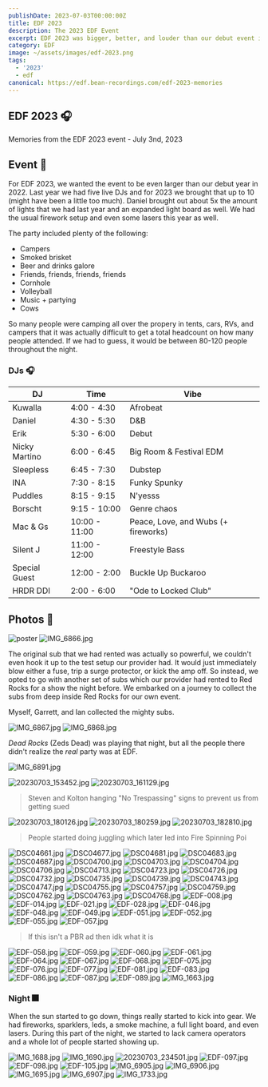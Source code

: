 ```yaml
---
publishDate: 2023-07-03T00:00:00Z
title: EDF 2023
description: The 2023 EDF Event
excerpt: EDF 2023 was bigger, better, and louder than our debut event in 2022!
category: EDF
image: ~/assets/images/edf-2023.png
tags:
  - '2023'
  - edf
canonical: https://edf.bean-recordings.com/edf-2023-memories
---
```


## EDF 2023 🎧

Memories from the EDF 2023 event - July 3nd, 2023

## Event 🥳

For EDF 2023, we wanted the event to be even larger than our debut year in 2022. Last year we had five live DJs and for 2023 we brought that up to 10 (might have been a little too much). Daniel brought out about 5x the amount of lights that we had last year and an expanded light board as well. We had the usual firework setup and even some lasers this year as well.

The party included plenty of the following:

- Campers
- Smoked brisket
- Beer and drinks galore
- Friends, friends, friends, friends
- Cornhole
- Volleyball
- Music + partying
- Cows

So many people were camping all over the propery in tents, cars, RVs, and campers that it was actually difficult to get a total headcount on how many people attended. If we had to guess, it would be between 80-120 people throughout the night.

### DJs 🎧

| DJ            | Time          | Vibe                                |
| ------------- | ------------- | ----------------------------------- |
| Kuwalla       | 4:00 - 4:30   | Afrobeat                            |
| Daniel        | 4:30 - 5:30   | D&B                                 |
| Erik          | 5:30 - 6:00   | Debut                               |
| Nicky Martino | 6:00 - 6:45   | Big Room & Festival EDM             |
| Sleepless     | 6:45 - 7:30   | Dubstep                             |
| INA           | 7:30 - 8:15   | Funky Spunky                        |
| Puddles       | 8:15 - 9:15   | N'yesss                             |
| Borscht       | 9:15 - 10:00  | Genre chaos                         |
| Mac & Gs      | 10:00 - 11:00 | Peace, Love, and Wubs (+ fireworks) |
| Silent J      | 11:00 - 12:00 | Freestyle Bass                      |
| Special Guest | 12:00 - 2:00  | Buckle Up Buckaroo                  |
| HRDR DDI      | 2:00 - 6:00   | "Ode to Locked Club"                |

## Photos 📸

![poster](~/assets/images/edf-2023.png)
![IMG_6866.jpg](/assets/gallery/IMG_6866.jpg)

The original sub that we had rented was actually so powerful, we couldn't even hook it up to the test setup our provider had. It would just immediately blow either a fuse, trip a surge protector, or kick the amp off. So instead, we opted to go with another set of subs which our provider had rented to Red Rocks for a show the night before. We embarked on a journey to collect the subs from deep inside Red Rocks for our own event.

Myself, Garrett, and Ian collected the mighty subs.

![IMG_6867.jpg](/assets/gallery/IMG_6867.jpg)
![IMG_6868.jpg](/assets/gallery/IMG_6868.jpg)

*Dead Rocks* (Zeds Dead) was playing that night, but all the people there didn't realize the *real* party was at EDF.

![IMG_6891.jpg](/assets/gallery/IMG_6891.jpg)

![20230703_153452.jpg](/assets/gallery/20230703_153452.jpg)
![20230703_161129.jpg](/assets/gallery/20230703_161129.jpg)

> Steven and Kolton hanging "No Trespassing" signs to prevent us from getting sued

![20230703_180126.jpg](/assets/gallery/20230703_180126.jpg)
![20230703_180259.jpg](/assets/gallery/20230703_180259.jpg)
![20230703_182810.jpg](/assets/gallery/20230703_182810.jpg)

> People started doing juggling which later led into Fire Spinning Poi

![DSC04661.jpg](/assets/gallery/DSC04661.jpg)
![DSC04677.jpg](/assets/gallery/DSC04677.jpg)
![DSC04681.jpg](/assets/gallery/DSC04681.jpg)
![DSC04683.jpg](/assets/gallery/DSC04683.jpg)
![DSC04687.jpg](/assets/gallery/DSC04687.jpg)
![DSC04700.jpg](/assets/gallery/DSC04700.jpg)
![DSC04703.jpg](/assets/gallery/DSC04703.jpg)
![DSC04704.jpg](/assets/gallery/DSC04704.jpg)
![DSC04706.jpg](/assets/gallery/DSC04706.jpg)
![DSC04713.jpg](/assets/gallery/DSC04713.jpg)
![DSC04723.jpg](/assets/gallery/DSC04723.jpg)
![DSC04726.jpg](/assets/gallery/DSC04726.jpg)
![DSC04732.jpg](/assets/gallery/DSC04732.jpg)
![DSC04735.jpg](/assets/gallery/DSC04735.jpg)
![DSC04739.jpg](/assets/gallery/DSC04739.jpg)
![DSC04743.jpg](/assets/gallery/DSC04743.jpg)
![DSC04747.jpg](/assets/gallery/DSC04747.jpg)
![DSC04755.jpg](/assets/gallery/DSC04755.jpg)
![DSC04757.jpg](/assets/gallery/DSC04757.jpg)
![DSC04759.jpg](/assets/gallery/DSC04759.jpg)
![DSC04762.jpg](/assets/gallery/DSC04762.jpg)
![DSC04763.jpg](/assets/gallery/DSC04763.jpg)
![DSC04768.jpg](/assets/gallery/DSC04768.jpg)
![EDF-008.jpg](/assets/gallery/EDF-008.jpg)
![EDF-014.jpg](/assets/gallery/EDF-014.jpg)
![EDF-021.jpg](/assets/gallery/EDF-021.jpg)
![EDF-028.jpg](/assets/gallery/EDF-028.jpg)
![EDF-046.jpg](/assets/gallery/EDF-046.jpg)
![EDF-048.jpg](/assets/gallery/EDF-048.jpg)
![EDF-049.jpg](/assets/gallery/EDF-049.jpg)
![EDF-051.jpg](/assets/gallery/EDF-051.jpg)
![EDF-052.jpg](/assets/gallery/EDF-052.jpg)
![EDF-055.jpg](/assets/gallery/EDF-055.jpg)
![EDF-057.jpg](/assets/gallery/EDF-057.jpg)

> If this isn't a PBR ad then idk what it is

![EDF-058.jpg](/assets/gallery/EDF-058.jpg)
![EDF-059.jpg](/assets/gallery/EDF-059.jpg)
![EDF-060.jpg](/assets/gallery/EDF-060.jpg)
![EDF-061.jpg](/assets/gallery/EDF-061.jpg)
![EDF-064.jpg](/assets/gallery/EDF-064.jpg)
![EDF-067.jpg](/assets/gallery/EDF-067.jpg)
![EDF-068.jpg](/assets/gallery/EDF-068.jpg)
![EDF-075.jpg](/assets/gallery/EDF-075.jpg)
![EDF-076.jpg](/assets/gallery/EDF-076.jpg)
![EDF-077.jpg](/assets/gallery/EDF-077.jpg)
![EDF-081.jpg](/assets/gallery/EDF-081.jpg)
![EDF-083.jpg](/assets/gallery/EDF-083.jpg)
![EDF-086.jpg](/assets/gallery/EDF-086.jpg)
![EDF-087.jpg](/assets/gallery/EDF-087.jpg)
![EDF-089.jpg](/assets/gallery/EDF-089.jpg)
![IMG_1663.jpg](/assets/gallery/IMG_1663.jpg)

### Night 🎆

When the sun started to go down, things really started to kick into gear. We had fireworks, sparklers, leds, a smoke machine, a full light board, and even lasers. During this part of the night, we started to lack camera operators and a whole lot of people started showing up.

![IMG_1688.jpg](/assets/gallery/IMG_1688.jpg)
![IMG_1690.jpg](/assets/gallery/IMG_1690.jpg)
![20230703_234501.jpg](/assets/gallery/20230703_234501.jpg)
![EDF-097.jpg](/assets/gallery/EDF-097.jpg)
![EDF-098.jpg](/assets/gallery/EDF-098.jpg)
![EDF-105.jpg](/assets/gallery/EDF-105.jpg)
![IMG_6905.jpg](/assets/gallery/IMG_6905.jpg)
![IMG_6906.jpg](/assets/gallery/IMG_6906.jpg)
![IMG_1695.jpg](/assets/gallery/IMG_1695.jpg)
![IMG_6907.jpg](/assets/gallery/IMG_6907.jpg)
![IMG_1733.jpg](/assets/gallery/IMG_1733.jpg)
